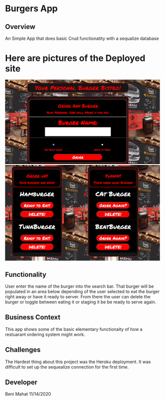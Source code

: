 
# Burgers App

## Overview

An Simple App that does basic Crud functionatity with a sequalize database

# Here are pictures of the Deployed site

![Alt text](/public/assets/img/Screenshot1.png?raw=true "Optional Title")
![Alt text](/public/assets/img/Screenshot2.png?raw=true "Optional Title")


## Functionality

User enter the name of the burger into the search bar. That burger will be populated in an area below depending of the user selected to eat the burger right away or have it ready to server. From there the user can delete the burger or toggle between eating it or staging it be be ready to serve again. 

## Business Context

This app shows some of the basic elementary functionaity of how a restuarant ordering system might work.

## Challenges
The Hardest thing about this project was the Heroku deployment. It was difficult to set up the sequealize connection for the first time.


## Developer

Beni Mahat  11/14/2020